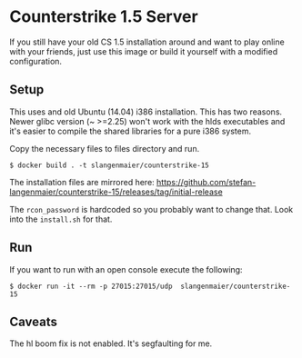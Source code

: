 # Counterstrike 1.5 Server

If you still have your old CS 1.5 installation around and want to play online with your friends, just use this image or build it yourself with a modified configuration.

## Setup

This uses and old Ubuntu (14.04) i386 installation. This has two reasons. Newer glibc version (~ >=2.25) won't work with the hlds executables and it's easier to compile the  shared libraries for a pure i386 system.

Copy the necessary files to files directory and run.

`$ docker build . -t slangenmaier/counterstrike-15`

The installation files are mirrored here: https://github.com/stefan-langenmaier/counterstrike-15/releases/tag/initial-release

The `rcon_password` is hardcoded so you probably want to change that. Look into the `install.sh` for that.

## Run

If you want to run with an open console execute the following:

`$ docker run -it --rm -p 27015:27015/udp  slangenmaier/counterstrike-15`


## Caveats

The hl boom fix is not enabled. It's segfaulting for me.
